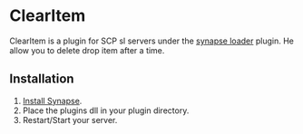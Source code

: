 # ClearItem
ClearItem is a plugin for SCP sl servers under the [synapse loader](https://github.com/SynapseSL/Synapse) plugin. He allow you to delete drop item after a time.

## Installation
1. [Install Synapse](https://github.com/SynapseSL/Synapse/wiki#hosting-guides).
2. Place the plugins dll in your plugin directory.
3. Restart/Start your server.

